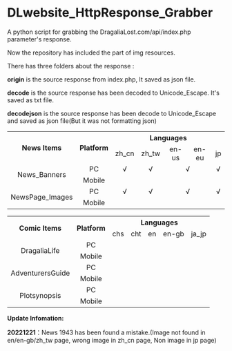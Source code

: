 # DLwebsite_HttpResponse_Grabber

A python script for grabbing the DragaliaLost.com/api/index.php parameter's response.

Now the repository has included the part of img resources.

There has three folders about the response :

**origin** is the source response from index.php, It saved as json file.

**decode** is the source response has been decoded to Unicode_Escape. It's saved as txt file.

**decodejson** is the source response has been decode to Unicode_Escape and saved as json file(But it was not formatting json)

<table>
	<tr align="center">
		<th rowspan="2">News Items</th>
        <th rowspan="2">Platform</th>
		<th colspan="6">Languages</th>
	</tr>
	<tr align="center">
		<td>zh_cn</td>
        <td>zh_tw</td>
        <td>en-us</td>
        <td>en-eu</td>
		<td>jp</td>
	</tr>
    <tr align="center">
        <td rowspan=2"">News_Banners</td>
        <td>PC</td>
        <td>√</td>
        <td>√</td>
        <td colspan="2">√</td>
        <td>√</td>
    </tr>
    <tr align="center">
    	<td>Mobile</td>
        <td></td>
        <td></td>
        <td></td>
        <td></td>
        <td></td>
    </tr>
    <tr align="center">
        <td rowspan="2">NewsPage_Images</td>
        <td>PC</td>
        <td>√</td>
        <td>√</td>
        <td colspan="2">√</td>
        <td>√</td>
    </tr>
    <tr align="center">
    	<td>Mobile</td>
        <td></td>
        <td></td>
        <td></td>
        <td></td>
        <td></td>
    </tr>
</table>




<table>
    <tr align="center">
		<th rowspan="2">Comic Items</th>
        <th rowspan="2">Platform</th>
		<th colspan="5">Languages</th>
	</tr>
	<tr align="center">
		<td>chs</td>
        <td>cht</td>
        <td>en</td>
        <td>en-gb</td>
		<td>ja_jp</td>
	</tr>
    <tr align="center">
    	<td rowspan="2">DragaliaLife</td>
        <td>PC</td>
        <td></td>
        <td></td>
        <td></td>
        <td></td>
        <td></td>
    </tr>
    <tr align="center">
    	<td>Mobile</td>
        <td></td>
        <td></td>
        <td></td>
        <td></td>
        <td></td>
    </tr>
    <tr align="center">
    	<td rowspan="2">AdventurersGuide</td>
        <td>PC</td>
        <td></td>
        <td></td>
        <td></td>
        <td></td>
        <td></td>
    </tr>
    <tr align="center">
    	<td>Mobile</td>
        <td></td>
        <td></td>
        <td></td>
        <td></td>
        <td></td>
    </tr>
    <tr align="center">
    	<td rowspan="2">Plotsynopsis</td>
        <td>PC</td>
        <td></td>
        <td></td>
        <td></td>
        <td></td>
        <td></td>
    </tr>
    <tr align="center">
    	<td>Mobile</td>
        <td></td>
        <td></td>
        <td></td>
        <td></td>
        <td></td>
    </tr>
</table>



**Update Infomation:**

**20221221**：News 1943 has been found a mistake.(Image not found in en/en-gb/zh_tw page, wrong image in zh_cn page, Non image in jp page)
